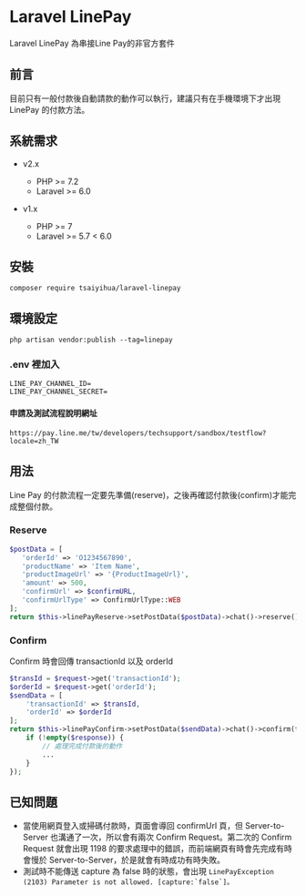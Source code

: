 # Laravel LinePay
Laravel LinePay 為串接Line Pay的非官方套件

## 前言
目前只有一般付款後自動請款的動作可以執行，建議只有在手機環境下才出現 LinePay 的付款方法。

## 系統需求
- v2.x
     - PHP >= 7.2
     - Laravel >= 6.0
     
- v1.x
     - PHP >= 7
     - Laravel >= 5.7 < 6.0
 
 ## 安裝
 ```composer require tsaiyihua/laravel-linepay```
 
 ## 環境設定
 ```php artisan vendor:publish --tag=linepay```  
 ### .env 裡加入
 ```
 LINE_PAY_CHANNEL_ID=
 LINE_PAY_CHANNEL_SECRET=
 ```
 #### 申請及測試流程說明網址
 ```https://pay.line.me/tw/developers/techsupport/sandbox/testflow?locale=zh_TW```
 
 ## 用法
 Line Pay 的付款流程一定要先準備(reserve)，之後再確認付款後(confirm)才能完成整個付款。
 ### Reserve
 ```php
$postData = [
    'orderId' => 'O1234567890',
    'productName' => 'Item Name',
    'productImageUrl' => '{ProductImageUrl}',
    'amount' => 500,
    'confirmUrl' => $confirmURL,
    'confirmUrlType' => ConfirmUrlType::WEB
];
return $this->linePayReserve->setPostData($postData)->chat()->reserve();
```
### Confirm
Confirm 時會回傳 transactionId 以及 orderId
```php
$transId = $request->get('transactionId');
$orderId = $request->get('orderId');
$sendData = [
    'transactionId' => $transId,
    'orderId' => $orderId
];
return $this->linePayConfirm->setPostData($sendData)->chat()->confirm(function($response){
    if (!empty($response)) {
        // 處理完成付款後的動作
        ...
    }
});
```
 ## 已知問題
  - 當使用網頁登入或掃碼付款時，頁面會導回 confirmUrl 頁，但 Server-to-Server 也溝通了一次，所以會有兩次 Confirm Request。第二次的 Confirm Request 就會出現 1198 的要求處理中的錯誤，而前端網頁有時會先完成有時會慢於 Server-to-Server，於是就會有時成功有時失敗。
  - 測試時不能傳送 capture 為 false 時的狀態，會出現 ```LinePayException (2103) Parameter is not allowed. [capture:`false`]。```